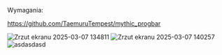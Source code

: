 Wymagania:

https://github.com/TaemuruTempest/mythic_progbar


![Zrzut ekranu 2025-03-07 134811](https://github.com/user-attachments/assets/39504328-bb9b-401d-966b-9ac9c599131f)
![Zrzut ekranu 2025-03-07 140257](https://github.com/user-attachments/assets/3609a8c6-40bc-4e4c-85fb-fe9e90448c64)
![asdasdasd](https://github.com/user-attachments/assets/10a8cd52-b582-400b-b56a-b9ffcb311eb1)
